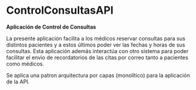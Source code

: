 # ControlConsultasAPI

**Aplicación de Control de Consultas**

La presente aplicación facilita a los médicos reservar consultas para sus distintos pacientes y a estos últimos poder ver las fechas y horas de sus consultas.
Esta aplicación además interactúa con otro sistema para poder facilitar el envio de recordatorios de las citas por correo tanto a pacientes como médicos.

Se aplica una patron arquitectura por capas (monolítico) para la aplicación de la API.
